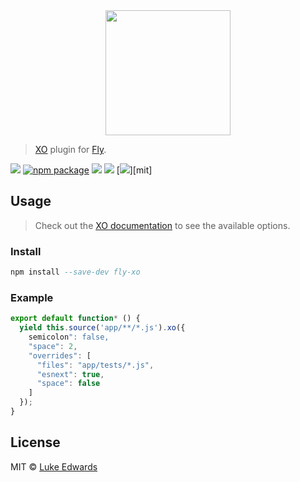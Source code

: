 <div align="center">
  <a href="http://github.com/flyjs/fly">
    <img width=200px  src="https://cloud.githubusercontent.com/assets/8317250/8733685/0be81080-2c40-11e5-98d2-c634f076ccd7.png">
  </a>
</div>

> [XO][xo] plugin for [Fly][fly].

[![][fly-badge]][fly]
[![npm package][npm-ver-link]][releases]
[![][dl-badge]][npm-pkg-link]
[![][travis-badge]][travis-link]
[![][mit-badge]][mit]

## Usage
> Check out the [XO documentation][xo] to see the available options.

### Install

```a
npm install --save-dev fly-xo
```

### Example

```js
export default function* () {
  yield this.source('app/**/*.js').xo({
    semicolon": false,
    "space": 2,
    "overrides": [
      "files": "app/tests/*.js",
      "esnext": true,
      "space": false
    ]
  });
}
```

## License

MIT © [Luke Edwards][author]

[xo]:           https://github.com/sindresorhus/xo
[author]:       https://lukeed.com
[contributors]: https://github.com/lukeed/fly-xo/graphs/contributors
[releases]:     https://github.com/lukeed/fly-xo/releases
[fly]:          https://www.github.com/flyjs/fly
[fly-badge]:    https://img.shields.io/badge/fly-JS-05B3E1.svg?style=flat-square
[mit-badge]:    https://img.shields.io/badge/license-MIT-444444.svg?style=flat-square
[npm-pkg-link]: https://www.npmjs.org/package/fly-xo
[npm-ver-link]: https://img.shields.io/npm/v/fly-xo.svg?style=flat-square
[dl-badge]:     http://img.shields.io/npm/dm/fly-xo.svg?style=flat-square
[travis-link]:  https://travis-ci.org/lukeed/fly-xo
[travis-badge]: http://img.shields.io/travis/lukeed/fly-xo.svg?style=flat-square
